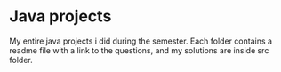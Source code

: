 # Java projects
My entire java projects i did during the semester.
Each folder contains a readme file with a link to the questions, and my solutions are inside src folder.
